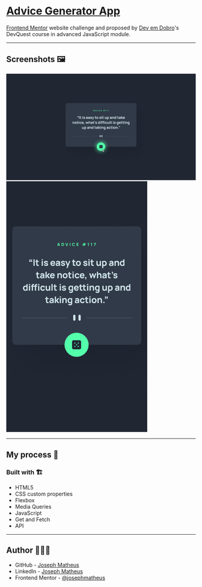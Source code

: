 
# [Advice Generator App](https://josephmatheus.github.io/advice-generator-app)

[Frontend Mentor](https://www.frontendmentor.io/challenges/advice-generator-app-QdUG-13db/hub/advice-generator-app-xc999hubLx) website challenge 
and proposed by [Dev em Dobro](https://github.com/devemdobro)'s DevQuest 
course in advanced JavaScript module.

---
## Screenshots 🖼

![active-states](design/active-states.jpg)
![mobile-design](design/mobile-design.jpg)

---

## My process 📝
### Built with 🏗
- HTML5
- CSS custom properties
- Flexbox
- Media Queries
- JavaScript
- Get and Fetch
- API
---

## Author 👷🏻‍♂️

- GitHub - [Joseph Matheus](https://github.com/josephmatheus)
- LinkedIn - [Joseph Matheus](https://www.linkedin.com/in/josephmatheus/)
- Frontend Mentor - [@josephmatheus](https://www.frontendmentor.io/profile/josephmatheus)
